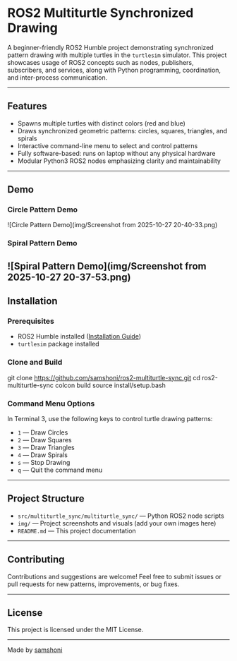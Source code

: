 # ROS2 Multiturtle Synchronized Drawing

A beginner-friendly ROS2 Humble project demonstrating synchronized pattern drawing with multiple turtles in the `turtlesim` simulator. This project showcases usage of ROS2 concepts such as nodes, publishers, subscribers, and services, along with Python programming, coordination, and inter-process communication.

---

## Features

- Spawns multiple turtles with distinct colors (red and blue)
- Draws synchronized geometric patterns: circles, squares, triangles, and spirals
- Interactive command-line menu to select and control patterns
- Fully software-based: runs on laptop without any physical hardware
- Modular Python3 ROS2 nodes emphasizing clarity and maintainability

---

## Demo

### Circle Pattern Demo  
![Circle Pattern Demo](img/Screenshot from 2025-10-27 20-40-33.png)

### Spiral Pattern Demo  
![Spiral Pattern Demo](img/Screenshot from 2025-10-27 20-37-53.png)
---

## Installation

### Prerequisites

- ROS2 Humble installed ([Installation Guide](https://docs.ros.org/en/humble/Installation.html))
- `turtlesim` package installed

### Clone and Build

git clone https://github.com/samshoni/ros2-multiturtle-sync.git
cd ros2-multiturtle-sync
colcon build
source install/setup.bash


### Command Menu Options

In Terminal 3, use the following keys to control turtle drawing patterns:
- `1` — Draw Circles
- `2` — Draw Squares
- `3` — Draw Triangles
- `4` — Draw Spirals
- `s` — Stop Drawing
- `q` — Quit the command menu

---

## Project Structure

- `src/multiturtle_sync/multiturtle_sync/` — Python ROS2 node scripts
- `img/` — Project screenshots and visuals (add your own images here)
- `README.md` — This project documentation

---

## Contributing

Contributions and suggestions are welcome! Feel free to submit issues or pull requests for new patterns, improvements, or bug fixes.

---

## License

This project is licensed under the MIT License.

---

Made by [samshoni](https://github.com/samshoni)



